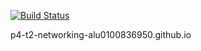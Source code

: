 [![Build Status](https://travis-ci.org/ULL-MII-SYTWS-1920/p4-t2-networking-alu0100836950.github.io.svg?branch=master)](https://travis-ci.org/ULL-MII-SYTWS-1920/p4-t2-networking-alu0100836950.github.io)

p4-t2-networking-alu0100836950.github.io